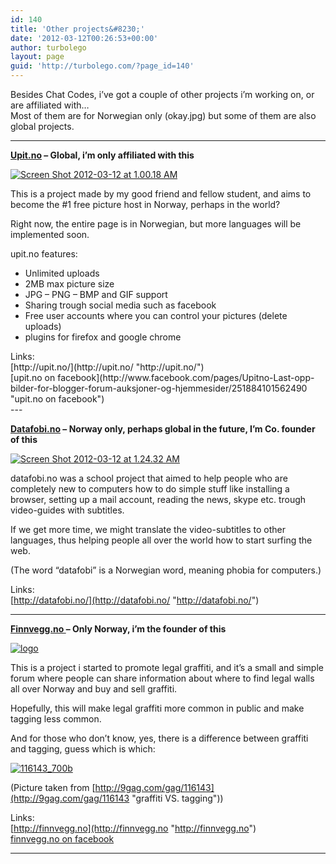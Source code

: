 ```yaml
---
id: 140
title: 'Other projects&#8230;'
date: '2012-03-12T00:26:53+00:00'
author: turbolego
layout: page
guid: 'http://turbolego.com/?page_id=140'
---
```


Besides Chat Codes, i’ve got a couple of other projects i’m working on, or are affiliated with…  
Most of them are for Norwegian only (okay.jpg) but some of them are also global projects.

---

**[Upit.no](http://upit.no/ "http://upit.no/") – Global, i’m only affiliated with this**

[![](https://turbolego.com/wp-content/uploads/2012/03/Screen-Shot-2012-03-12-at-1.00.18-AM.png "Screen Shot 2012-03-12 at 1.00.18 AM")](http://upit.no/)

This is a project made by my good friend and fellow student, and aims to become the #1 free picture host in Norway, perhaps in the world?

Right now, the entire page is in Norwegian, but more languages will be implemented soon.

upit.no features:

- Unlimited uploads
- 2MB max picture size
- JPG – PNG – BMP and GIF support
- Sharing trough social media such as facebook
- Free user accounts where you can control your pictures (delete uploads)
- plugins for firefox and google chrome

<div>Links:</div><div>[http://upit.no/](http://upit.no/ "http://upit.no/")</div><div>[upit.no on facebook](http://www.facebook.com/pages/Upitno-Last-opp-bilder-for-blogger-forum-auksjoner-og-hjemmesider/251884101562490 "upit.no on facebook")</div>---

**[Datafobi.no](http://DATAFOBI.no "http://DATAFOBI.no") – Norway only, perhaps global in the future, I’m Co. founder of this**

[![](https://turbolego.com/wp-content/uploads/2012/03/Screen-Shot-2012-03-12-at-1.24.32-AM.png "Screen Shot 2012-03-12 at 1.24.32 AM")](http://datafobi.no/)

datafobi.no was a school project that aimed to help people who are completely new to computers how to do simple stuff like installing a browser, setting up a mail account, reading the news, skype etc. trough video-guides with subtitles.

If we get more time, we might translate the video-subtitles to other languages, thus helping people all over the world how to start surfing the web.

(The word “datafobi” is a Norwegian word, meaning phobia for computers.)

Links:  
[http://datafobi.no/](http://datafobi.no/ "http://datafobi.no/")

---

**[Finnvegg.no ](http://finnvegg.no/ "http://finnvegg.no/")– Only Norway, i’m the founder of this**

[![](https://turbolego.com/wp-content/uploads/2012/03/logo.jpg "logo")](http://finnvegg.no/)

This is a project i started to promote legal graffiti, and it’s a small and simple forum where people can share information about where to find legal walls all over Norway and buy and sell graffiti.

Hopefully, this will make legal graffiti more common in public and make tagging less common.

And for those who don’t know, yes, there is a difference between graffiti and tagging, guess which is which:

[![](https://turbolego.com/wp-content/uploads/2012/03/116143_700b.jpg "116143_700b")](http://9gag.com/gag/116143)

(Picture taken from [http://9gag.com/gag/116143](http://9gag.com/gag/116143 "graffiti VS. tagging"))

Links:  
[http://finnvegg.no](http://finnvegg.no "http://finnvegg.no")  
[ finnvegg.no on facebook](http://www.facebook.com/pages/FinnVeggno/249915411724289 "finnvegg.no on facebook")

---